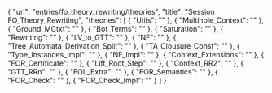 {
    "url": "entries/fo_theory_rewriting/theories",
    "title": "Session FO_Theory_Rewriting",
    "theories": [
        {
            "Utils": ""
        },
        {
            "Multihole_Context": ""
        },
        {
            "Ground_MCtxt": ""
        },
        {
            "Bot_Terms": ""
        },
        {
            "Saturation": ""
        },
        {
            "Rewriting": ""
        },
        {
            "LV_to_GTT": ""
        },
        {
            "NF": ""
        },
        {
            "Tree_Automata_Derivation_Split": ""
        },
        {
            "TA_Clousure_Const": ""
        },
        {
            "Type_Instances_Impl": ""
        },
        {
            "NF_Impl": ""
        },
        {
            "Context_Extensions": ""
        },
        {
            "FOR_Certificate": ""
        },
        {
            "Lift_Root_Step": ""
        },
        {
            "Context_RR2": ""
        },
        {
            "GTT_RRn": ""
        },
        {
            "FOL_Extra": ""
        },
        {
            "FOR_Semantics": ""
        },
        {
            "FOR_Check": ""
        },
        {
            "FOR_Check_Impl": ""
        }
    ]
}